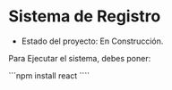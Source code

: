 <h1>Sistema de Registro</h1>

- Estado del proyecto: En Construcción.

Para Ejecutar el sistema, debes poner:

```npm install react ````
